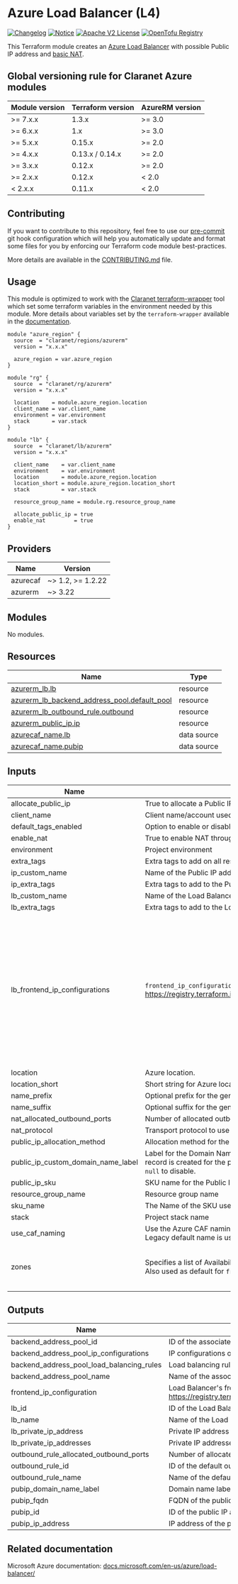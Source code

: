 # Azure Load Balancer (L4)
[![Changelog](https://img.shields.io/badge/changelog-release-green.svg)](CHANGELOG.md) [![Notice](https://img.shields.io/badge/notice-copyright-blue.svg)](NOTICE) [![Apache V2 License](https://img.shields.io/badge/license-Apache%20V2-orange.svg)](LICENSE) [![OpenTofu Registry](https://img.shields.io/badge/opentofu-registry-yellow.svg)](https://search.opentofu.org/module/claranet/lb/azurerm/)

This Terraform module creates an [Azure Load Balancer](https://docs.microsoft.com/en-us/azure/load-balancer/load-balancer-overview)
with possible Public IP address and [basic NAT](https://docs.microsoft.com/en-us/azure/load-balancer/load-balancer-outbound-rules-overview).

<!-- BEGIN_TF_DOCS -->
## Global versioning rule for Claranet Azure modules

| Module version | Terraform version | AzureRM version |
| -------------- | ----------------- | --------------- |
| >= 7.x.x       | 1.3.x             | >= 3.0          |
| >= 6.x.x       | 1.x               | >= 3.0          |
| >= 5.x.x       | 0.15.x            | >= 2.0          |
| >= 4.x.x       | 0.13.x / 0.14.x   | >= 2.0          |
| >= 3.x.x       | 0.12.x            | >= 2.0          |
| >= 2.x.x       | 0.12.x            | < 2.0           |
| <  2.x.x       | 0.11.x            | < 2.0           |

## Contributing

If you want to contribute to this repository, feel free to use our [pre-commit](https://pre-commit.com/) git hook configuration
which will help you automatically update and format some files for you by enforcing our Terraform code module best-practices.

More details are available in the [CONTRIBUTING.md](./CONTRIBUTING.md#pull-request-process) file.

## Usage

This module is optimized to work with the [Claranet terraform-wrapper](https://github.com/claranet/terraform-wrapper) tool
which set some terraform variables in the environment needed by this module.
More details about variables set by the `terraform-wrapper` available in the [documentation](https://github.com/claranet/terraform-wrapper#environment).

```hcl
module "azure_region" {
  source  = "claranet/regions/azurerm"
  version = "x.x.x"

  azure_region = var.azure_region
}

module "rg" {
  source  = "claranet/rg/azurerm"
  version = "x.x.x"

  location    = module.azure_region.location
  client_name = var.client_name
  environment = var.environment
  stack       = var.stack
}

module "lb" {
  source  = "claranet/lb/azurerm"
  version = "x.x.x"

  client_name    = var.client_name
  environment    = var.environment
  location       = module.azure_region.location
  location_short = module.azure_region.location_short
  stack          = var.stack

  resource_group_name = module.rg.resource_group_name

  allocate_public_ip = true
  enable_nat         = true
}
```

## Providers

| Name | Version |
|------|---------|
| azurecaf | ~> 1.2, >= 1.2.22 |
| azurerm | ~> 3.22 |

## Modules

No modules.

## Resources

| Name | Type |
|------|------|
| [azurerm_lb.lb](https://registry.terraform.io/providers/hashicorp/azurerm/latest/docs/resources/lb) | resource |
| [azurerm_lb_backend_address_pool.default_pool](https://registry.terraform.io/providers/hashicorp/azurerm/latest/docs/resources/lb_backend_address_pool) | resource |
| [azurerm_lb_outbound_rule.outbound](https://registry.terraform.io/providers/hashicorp/azurerm/latest/docs/resources/lb_outbound_rule) | resource |
| [azurerm_public_ip.ip](https://registry.terraform.io/providers/hashicorp/azurerm/latest/docs/resources/public_ip) | resource |
| [azurecaf_name.lb](https://registry.terraform.io/providers/aztfmod/azurecaf/latest/docs/data-sources/name) | data source |
| [azurecaf_name.pubip](https://registry.terraform.io/providers/aztfmod/azurecaf/latest/docs/data-sources/name) | data source |

## Inputs

| Name | Description | Type | Default | Required |
|------|-------------|------|---------|:--------:|
| allocate\_public\_ip | True to allocate a Public IP to the Load Balancer. | `bool` | `false` | no |
| client\_name | Client name/account used in naming | `string` | n/a | yes |
| default\_tags\_enabled | Option to enable or disable default tags. | `bool` | `true` | no |
| enable\_nat | True to enable NAT through Load Balancer outbound rules. | `bool` | `false` | no |
| environment | Project environment | `string` | n/a | yes |
| extra\_tags | Extra tags to add on all resources. | `map(string)` | `{}` | no |
| ip\_custom\_name | Name of the Public IP address, generated if not set. | `string` | `""` | no |
| ip\_extra\_tags | Extra tags to add to the Public IP address. | `map(string)` | `{}` | no |
| lb\_custom\_name | Name of the Load Balancer, generated if not set. | `string` | `""` | no |
| lb\_extra\_tags | Extra tags to add to the Load Balancer. | `map(string)` | `{}` | no |
| lb\_frontend\_ip\_configurations | `frontend_ip_configuration` blocks as documented here: https://registry.terraform.io/providers/hashicorp/azurerm/latest/docs/resources/lb#frontend_ip_configuration. | <pre>map(object({<br/>    subnet_id = string<br/><br/>    zones = optional(list(number))<br/><br/>    private_ip_address            = optional(string)<br/>    private_ip_address_allocation = optional(string, "Dynamic")<br/>    private_ip_address_version    = optional(string, "IPv4")<br/><br/>    public_ip_address_id = optional(string)<br/>    public_ip_prefix_id  = optional(string)<br/><br/>    gateway_load_balancer_frontend_ip_configuration_id = optional(string)<br/>  }))</pre> | `{}` | no |
| location | Azure location. | `string` | n/a | yes |
| location\_short | Short string for Azure location. | `string` | n/a | yes |
| name\_prefix | Optional prefix for the generated name | `string` | `""` | no |
| name\_suffix | Optional suffix for the generated name | `string` | `""` | no |
| nat\_allocated\_outbound\_ports | Number of allocated outbound ports for NAT. | `number` | `1024` | no |
| nat\_protocol | Transport protocol to use for NAT. | `string` | `"All"` | no |
| public\_ip\_allocation\_method | Allocation method for the Public IP address, can be `Static`, `Dynamic`. | `string` | `"Static"` | no |
| public\_ip\_custom\_domain\_name\_label | Label for the Domain Name. Will be used to make up the FQDN. If a domain name label is specified, an A DNS record is created for the public IP in the Microsoft Azure DNS system. Defaults to Load Balancer's name, set `null` to disable. | `string` | `""` | no |
| public\_ip\_sku | SKU name for the Public IP address, can be `Basic` or `Standard`. | `string` | `"Standard"` | no |
| resource\_group\_name | Resource group name | `string` | n/a | yes |
| sku\_name | The Name of the SKU used for this Load Balancer. Possible values are "Basic" and "Standard". | `string` | `"Standard"` | no |
| stack | Project stack name | `string` | n/a | yes |
| use\_caf\_naming | Use the Azure CAF naming provider to generate default resource name. `lb_custom_name` override this if set. Legacy default name is used if this is set to `false`. | `bool` | `true` | no |
| zones | Specifies a list of Availability Zones in which the Public IP Address for this Load Balancer should be located. Also used as default for `frontend_ip_configuration` zones | `list(number)` | <pre>[<br/>  1,<br/>  2,<br/>  3<br/>]</pre> | no |

## Outputs

| Name | Description |
|------|-------------|
| backend\_address\_pool\_id | ID of the associated default backend address pool. |
| backend\_address\_pool\_ip\_configurations | IP configurations of the associated default backend address pool. |
| backend\_address\_pool\_load\_balancing\_rules | Load balancing rules of the associated default backend address pool. |
| backend\_address\_pool\_name | Name of the associated default backend address pool. |
| frontend\_ip\_configuration | Load Balancer's frontend IP configuration as described here https://registry.terraform.io/providers/hashicorp/azurerm/latest/docs/resources/lb#frontend_ip_configuration. |
| lb\_id | ID of the Load Balancer. |
| lb\_name | Name of the Load Balancer |
| lb\_private\_ip\_address | Private IP address of the Load Balancer |
| lb\_private\_ip\_addresses | Private IP addresses of the Load Balancer |
| outbound\_rule\_allocated\_outbound\_ports | Number of allocated oubound ports of the default outbound rule if any. |
| outbound\_rule\_id | ID of the default outbound rule if any. |
| outbound\_rule\_name | Name of the default outbound rule if any. |
| pubip\_domain\_name\_label | Domain name label of the public IP address if any. |
| pubip\_fqdn | FQDN of the public IP address if any. |
| pubip\_id | ID of the public IP address if any. |
| pubip\_ip\_address | IP address of the public IP address if any. |
<!-- END_TF_DOCS -->
## Related documentation

Microsoft Azure documentation: [docs.microsoft.com/en-us/azure/load-balancer/](https://docs.microsoft.com/en-us/azure/load-balancer/)
